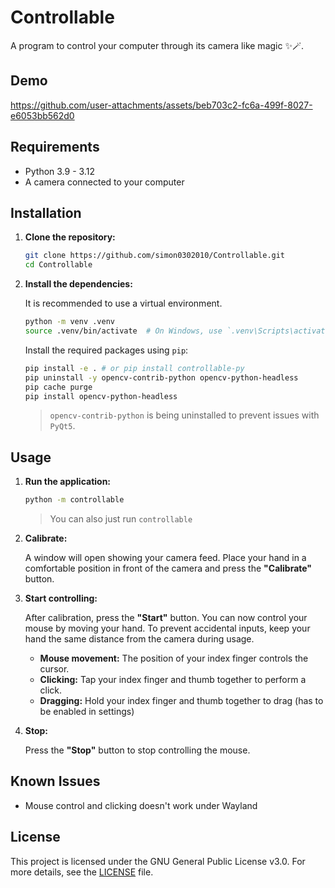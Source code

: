 # Controllable

A program to control your computer through its camera like magic ✨🪄.

## Demo

https://github.com/user-attachments/assets/beb703c2-fc6a-499f-8027-e6053bb562d0

## Requirements
- Python 3.9 - 3.12
- A camera connected to your computer

## Installation

1.  **Clone the repository:**

    ```bash
    git clone https://github.com/simon0302010/Controllable.git
    cd Controllable
    ```

2.  **Install the dependencies:**

    It is recommended to use a virtual environment.

    ```bash
    python -m venv .venv
    source .venv/bin/activate  # On Windows, use `.venv\Scripts\activate`
    ```

    Install the required packages using `pip`:

    ```bash
    pip install -e . # or pip install controllable-py
    pip uninstall -y opencv-contrib-python opencv-python-headless
    pip cache purge
    pip install opencv-python-headless
    ```
    > `opencv-contrib-python` is being uninstalled to prevent issues with `PyQt5`.

## Usage

1.  **Run the application:**

    ```bash
    python -m controllable
    ```
    > You can also just run `controllable`

2.  **Calibrate:**

    A window will open showing your camera feed. Place your hand in a comfortable position in front of the camera and press the **"Calibrate"** button.

3.  **Start controlling:**

    After calibration, press the **"Start"** button. You can now control your mouse by moving your hand.
    To prevent accidental inputs, keep your hand the same distance from the camera during usage.

    -   **Mouse movement:** The position of your index finger controls the cursor.
    -   **Clicking:** Tap your index finger and thumb together to perform a click.
    -   **Dragging:** Hold your index finger and thumb together to drag (has to be enabled in settings)

4.  **Stop:**

    Press the **"Stop"** button to stop controlling the mouse.

## Known Issues
- Mouse control and clicking doesn't work under Wayland

## License
This project is licensed under the GNU General Public License v3.0. For more details, see the [LICENSE](LICENSE) file.
